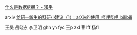 [什么是数据挖掘？ - 知乎](https://zhuanlan.zhihu.com/p/113445650)


arxiv
[给研一新生的科研小建议（1）：arXiv的使用\_哔哩哔哩\_bilibili](https://www.bilibili.com/video/BV1Gg411C71r/?spm_id_from=333.337.search-card.all.click&vd_source=e5243ce5f2e63289a19b7bc178bd6a41)


王昊
岳晓东
李卫明
ghh yh fyc
王p  zxl
曹
 lff
 杨fl
